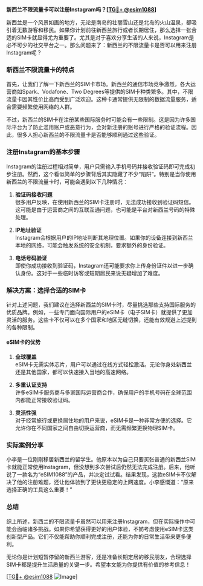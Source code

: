 **新西兰不限流量卡可以注册Instagram吗？[[TG💪+ @esim1088](https://t.me/s/esim1088)]**

新西兰是一个风景如画的地方，无论是南岛的壮丽雪山还是北岛的火山温泉，都吸引着无数游客和移民。如果你计划前往新西兰旅行或者长期居住，那么选择一张合适的SIM卡就显得尤为重要了。尤其是对于喜欢分享生活的人来说，Instagram是必不可少的社交平台之一。那么问题来了：新西兰的不限流量卡是否可以用来注册Instagram呢？

### 新西兰不限流量卡的特点

首先，让我们了解一下新西兰的SIM卡市场。新西兰的通信市场竞争激烈，各大运营商如Spark、Vodafone、Two Degrees等提供的SIM卡种类繁多。其中，不限流量卡因其性价比高而受到广泛欢迎。这种卡通常提供无限制的数据流量服务，适合需要频繁使用网络的人群。

不过，新西兰的SIM卡在注册某些国际服务时可能会有一些限制。这是因为许多国际平台为了防止滥用账户或恶意行为，会对新注册的账号进行严格的验证流程。因此，很多人担心新西兰的不限流量卡是否能够顺利通过这些验证。

### 注册Instagram的基本步骤

Instagram的注册过程相对简单，用户只需输入手机号码并接收验证码即可完成初步注册。然而，这个看似简单的步骤背后其实隐藏了不少“陷阱”。特别是当你使用新西兰的不限流量卡时，可能会遇到以下几种情况：

1. **验证码接收问题**  
   很多用户反映，在使用新西兰的SIM卡注册时，无法成功接收到验证码短信。这可能是由于运营商之间的互联互通问题，也可能是平台对新西兰号码的特殊处理。

2. **IP地址验证**  
   Instagram会根据用户的IP地址判断其地理位置。如果你的设备连接到新西兰本地的网络，可能会触发系统的安全机制，要求额外的身份验证。

3. **电话号码验证**  
   即使你成功接收到验证码，Instagram还可能要求你上传身份证件以进一步确认身份。这对于一些临时访客或短期居民来说无疑增加了难度。

### 解决方案：选择合适的SIM卡

针对上述问题，我们建议在选择新西兰的SIM卡时，尽量挑选那些支持国际服务的优质品牌。例如，一些专门面向国际用户的eSIM卡（电子SIM卡）就提供了更加灵活的服务。这些卡不仅可以在多个国家和地区无缝切换，还能有效规避上述提到的各种限制。

#### eSIM卡的优势

1. **全球覆盖**  
   eSIM卡无需实体芯片，用户可以通过在线方式轻松激活。无论你身处新西兰还是其他国家，都可以快速接入当地的高速网络。

2. **多重认证支持**  
   许多eSIM卡服务商与多家国际运营商合作，确保用户的手机号码在全球范围内都能正常接收验证码。

3. **灵活性强**  
   对于经常旅行或更换居住地的用户来说，eSIM卡是一种非常方便的选择。它允许你在不同国家之间自由切换运营商，而无需频繁更换物理SIM卡。

### 实际案例分享

小李是一位刚刚移居新西兰的留学生。他原本以为自己只要买张普通的新西兰SIM卡就能正常使用Instagram，但没想到多次尝试后仍然无法完成注册。后来，他听说了一款名为“eSIM1088”的产品，并决定试试看。结果发现，这款eSIM卡不仅解决了他的注册难题，还让他体验到了更快更稳定的上网速度。小李感慨道：“原来选择正确的工具这么重要！”

### 总结

综上所述，新西兰的不限流量卡虽然可以用来注册Instagram，但在实际操作中可能会面临诸多挑战。如果你希望获得更好的用户体验，不妨考虑使用eSIM卡这类创新型产品。它们不仅能帮助你顺利完成注册，还能为你的日常生活带来更多便利。

无论你是计划短暂停留的新西兰游客，还是准备长期定居的移民朋友，合理选择SIM卡都是提升生活质量的关键一步。希望本文能为你提供有价值的参考信息！

[[TG💪+ @esim1088](https://t.me/s/esim1088) ![Image](https://i.postimg.cc/4NQfJmqS/Snipaste-2025-05-13-00-14-12.png)]